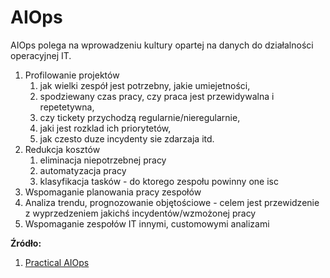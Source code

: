 # AIOps
AIOps polega na wprowadzeniu kultury opartej na danych do działalności operacyjnej IT.

1. Profilowanie projektów
	1. jak wielki zespół jest potrzebny, jakie umiejetności, 
	2. spodziewany czas pracy, czy praca jest przewidywalna i repetetywna, 
	3. czy tickety przychodzą regularnie/nieregularnie, 
	4. jaki jest rozklad ich priorytetów, 
	5. jak czesto duze incydenty sie zdarzaja itd.
2. Redukcja kosztów
	1. eliminacja niepotrzebnej pracy 
	2. automatyzacja pracy
	3. klasyfikacja tasków - do ktorego zespołu powinny one isc
3. Wspomaganie planowania pracy zespołów
4. Analiza trendu, prognozowanie objętościowe - celem jest przewidzenie z wyprzedzeniem jakichś incydentów/wzmożonej pracy
5. Wspomaganie zespołów IT innymi, customowymi analizami

**Źródło:**
1. [Practical AIOps](https://ondata.blog/articles/aiops/)